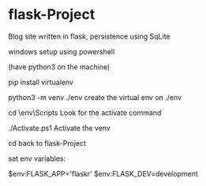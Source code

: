 # flask-Project
Blog site written in flask, persistence using SqLite 


windows setup using powershell

(have python3 on the machine)

pip install virtualenv 

python3 -m venv ./env     create the virtual env on ./env

cd \env\Scripts                 Look for the activate command

./Activate.ps1                           Activate the venv

cd back to flask-Project

set env variables:

$env:FLASK_APP='flaskr'
$env:FLASK_DEV=development
